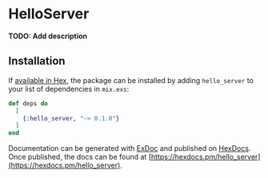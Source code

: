 # HelloServer

**TODO: Add description**

## Installation

If [available in Hex](https://hex.pm/docs/publish), the package can be installed
by adding `hello_server` to your list of dependencies in `mix.exs`:

```elixir
def deps do
  [
    {:hello_server, "~> 0.1.0"}
  ]
end
```

Documentation can be generated with [ExDoc](https://github.com/elixir-lang/ex_doc)
and published on [HexDocs](https://hexdocs.pm). Once published, the docs can
be found at [https://hexdocs.pm/hello_server](https://hexdocs.pm/hello_server).

